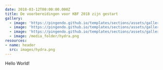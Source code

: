 ```yaml
---
date: 2018-03-12T00:00:00.000Z
title: De voorbereidingen voor KBF 2018 zijn gestart
gallery:
  - image: 'https://pingendo.github.io/templates/sections/assets/gallery_1.jpg'
  - image: 'https://pingendo.github.io/templates/sections/assets/gallery_2.jpg'
  - image: 'https://pingendo.github.io/templates/sections/assets/gallery_3.jpg'
  - image: /media_folder/hydra.png
resources:
- name: header
  src: images/hydra.png
---
```

Hello World!
